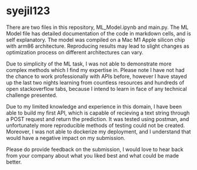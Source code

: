 # syejil123

There are two files in this repository, ML_Model.ipynb and main.py. The ML Model file has detailed documentation of the code in markdown cells, and is self explanatory. The model was compiled on a Mac M1 Apple silicon chip with arm86 architecture. Reproducing results may lead to slight changes as optimization process on different architectures can vary. 

Due to simplicity of the ML task, I was not able to demonstrate more complex methods which I find my expertise in. Please note I have not had the chance to work professionally with APIs before, however I have stayed up the last two nights learning from countless resources and hundreds of open stackoverflow tabs, because I intend to learn in face of any technical challenge presented. 

Due to my limited knowledge and experience in this domain, I have been able to build my first API, which is capable of recieving a text string through a POST request and return the prediction. It was tested using postman, and unfortunately more reproducible methods of testing could not be created. Moreover, I was not able to dockerize my deployment, and I understand that would have a negative impact on my submission.

Please do provide feedback on the submission, I would love to hear back from your company about what you liked best and what could be made better.

